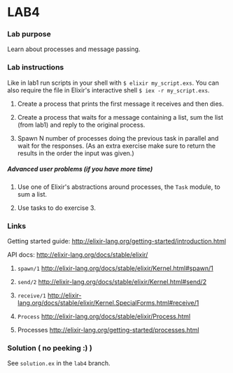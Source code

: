 # LAB4

### Lab purpose

Learn about processes and message passing.


### Lab instructions

Like in lab1 run scripts in your shell with `$ elixir my_script.exs`. You can
also require the file in Elixir's interactive shell `$ iex -r my_script.exs`.

  1. Create a process that prints the first message it receives and then dies.

  2. Create a process that waits for a message containing a list, sum the list
     (from lab1) and reply to the original process.

  3. Spawn N number of processes doing the previous task in parallel and wait
     for the responses. (As an extra exercise make sure to return the results in
     the order the input was given.)

##### Advanced user problems (if you have more time)

  1. Use one of Elixir's abstractions around processes, the `Task` module, to
     sum a list.

  2. Use tasks to do exercise 3.


### Links

Getting started guide: http://elixir-lang.org/getting-started/introduction.html

API docs: http://elixir-lang.org/docs/stable/elixir/

  1. `spawn/1` http://elixir-lang.org/docs/stable/elixir/Kernel.html#spawn/1

  2. `send/2` http://elixir-lang.org/docs/stable/elixir/Kernel.html#send/2

  3. `receive/1` http://elixir-lang.org/docs/stable/elixir/Kernel.SpecialForms.html#receive/1

  4. `Process` http://elixir-lang.org/docs/stable/elixir/Process.html

  5. Processes http://elixir-lang.org/getting-started/processes.html


### Solution ( no peeking :) )

See `solution.ex` in the `lab4` branch.
